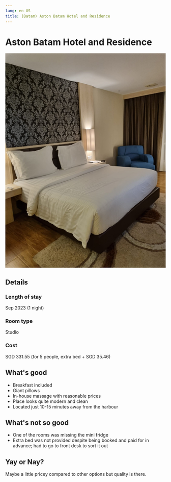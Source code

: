 ```yaml
---
lang: en-US
title: (Batam) Aston Batam Hotel and Residence
---
```


# Aston Batam Hotel and Residence

![img](/aston.jpeg)

## Details
### Length of stay 
Sep 2023 (1 night)

### Room type 
Studio

### Cost 
SGD 331.55 (for 5 people, extra bed + SGD 35.46)

## What's good
- Breakfast included
- Giant pillows
- In-house massage with reasonable prices
- Place looks quite modern and clean
- Located just 10-15 minutes away from the harbour

## What's not so good
- One of the rooms was missing the mini fridge
- Extra bed was not provided despite being booked and paid for in advance; had to go to front desk to sort it out

## Yay or Nay?
Maybe a little pricey compared to other options but quality is there.